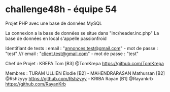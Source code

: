 # challenge48h - équipe 54

Projet PHP avec une base de données MySQL

La connexion a la base de données se situe dans "inc/header.inc.php" 
La base de données en local s'appelle passionfroid

Identifiant de tests : 
email : "annonces.test@gmail.com"  - mot de passe : "test" ///
email : "client.test@gmail.com" - mot de passe : "test"
 
 
Chef de Projet : KREPA Tom [B3] @TomKrepa https://github.com/TomKrepa

Membres : TURAM ULLIEN Elodie [B2]  - MAHENDRARASAN Mathursan [B2] @Rshzyyy https://github.com/Rshzyyy - KRIBA Rayan [B1] @Rayankrb https://github.com/RayanKrb
  
